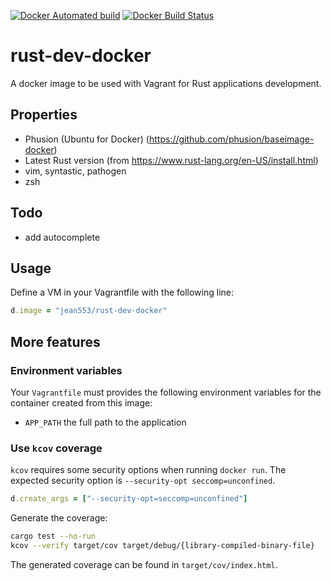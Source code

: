 [![Docker Automated build](https://img.shields.io/docker/automated/jean553/rust-dev-docker.svg)]()
[![Docker Build Status](https://img.shields.io/docker/build/jean553/rust-dev-docker.svg)]()

# rust-dev-docker

A docker image to be used with Vagrant for Rust applications development.

## Properties

* Phusion (Ubuntu for Docker) (https://github.com/phusion/baseimage-docker)
* Latest Rust version (from https://www.rust-lang.org/en-US/install.html)
* vim, syntastic, pathogen
* zsh

## Todo

* add autocomplete

## Usage

Define a VM in your Vagrantfile with the following line:

```ruby
d.image = "jean553/rust-dev-docker"
```

## More features

### Environment variables

Your `Vagrantfile` must provides the following environment variables
for the container created from this image:
* `APP_PATH` the full path to the application

### Use `kcov` coverage

`kcov` requires some security options when running `docker run`.
The expected security option is `--security-opt seccomp=unconfined`.

```ruby
d.create_args = ["--security-opt=seccomp=unconfined"]
```

Generate the coverage:

```bash
cargo test --no-run
kcov --verify target/cov target/debug/{library-compiled-binary-file}
```

The generated coverage can be found in `target/cov/index.html`.

